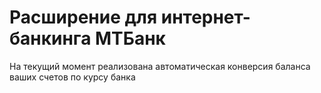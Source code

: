 # Расширение для интернет-банкинга МТБанк

На текущий момент реализована автоматическая конверсия баланса ваших счетов по курсу банка